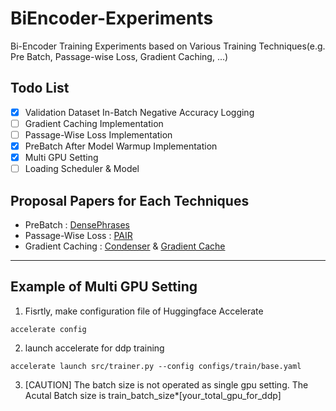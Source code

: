 # BiEncoder-Experiments
Bi-Encoder Training Experiments based on Various Training Techniques(e.g. Pre Batch, Passage-wise Loss, Gradient Caching, ...)

## Todo List
  - [X] Validation Dataset In-Batch Negative Accuracy Logging
  - [ ] Gradient Caching Implementation
  - [ ] Passage-Wise Loss Implementation
  - [X] PreBatch After Model Warmup Implementation
  - [X] Multi GPU Setting
  - [ ] Loading Scheduler & Model

## Proposal Papers for Each Techniques
  - PreBatch : [DensePhrases](https://arxiv.org/abs/2012.12624)
  - Passage-Wise Loss : [PAIR](https://arxiv.org/abs/2108.06027)
  - Gradient Caching : [Condenser](https://arxiv.org/abs/2104.08253) & [Gradient Cache](https://aclanthology.org/2021.repl4nlp-1.31/)

---
## Example of Multi GPU Setting
1. Fisrtly, make configuration file of Huggingface Accelerate
~~~{bash}
accelerate config
~~~
2. launch accelerate for ddp training
~~~{bash}
accelerate launch src/trainer.py --config configs/train/base.yaml
~~~
3. [CAUTION] The batch size is not operated as single gpu setting. The Acutal Batch size is train_batch_size*[your_total_gpu_for_ddp]

